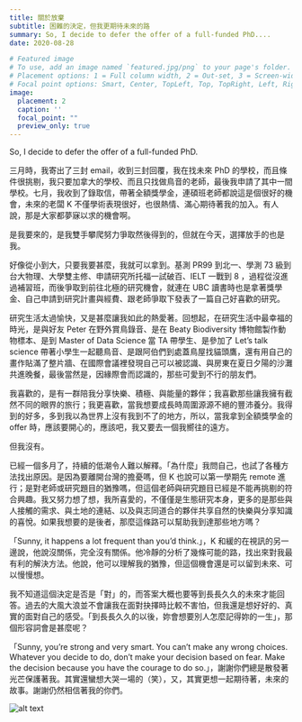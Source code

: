 ```yaml
---
title: 關於放棄
subtitle: 困難的決定，但我更期待未來的路
summary: So, I decide to defer the offer of a full-funded PhD....
date: 2020-08-28

# Featured image
# To use, add an image named `featured.jpg/png` to your page's folder.
# Placement options: 1 = Full column width, 2 = Out-set, 3 = Screen-width
# Focal point options: Smart, Center, TopLeft, Top, TopRight, Left, Right, BottomLeft, Bottom, BottomRight
image:
  placement: 2
  caption: ''
  focal_point: ""
  preview_only: true
---
```


So, I decide to defer the offer of a full-funded PhD.

三月時，我寄出了三封 email，收到三封回覆，我在找未來 PhD 的學校，而且條件很挑剔，我只要加拿大的學校、而且只找做鳥音的老師，最後我申請了其中一間學校。七月，我收到了錄取信，帶著全額獎學金，連碩班老師都說這是個很好的機會，未來的老闆 K 不僅學術表現很好，也很熱情、滿心期待著我的加入。有人說，那是大家都夢寐以求的機會啊。

是我要來的，是我雙手攀爬努力爭取然後得到的，但就在今天，選擇放手的也是我。

好像從小到大，只要我要甚麼，我就可以拿到。基測 PR99 到北一、學測 73 級到台大物理、大學雙主修、申請研究所托福一試破百、IELT 一戰到 8 ，過程從沒進過補習班，而後爭取到前往北極的研究機會，就連在 UBC 讀書時也是拿著獎學金、自己申請到研究計畫與經費、跟老師爭取下發表了一篇自己好喜歡的研究。

研究生活太過愉快，又是甚麼讓我如此的熱愛著。回想起，在研究生活中最幸福的時光，是與好友 Peter 在野外賞鳥錄音、是在 Beaty Biodiversity 博物館製作動物標本、是到 Master of Data Science 當 TA 帶學生、是參加了 Let’s talk science 帶著小學生一起聽鳥音、是跟阿伯們到處蓋鳥屋找貓頭鷹，還有用自己的畫作貼滿了整片牆、在國際會議裡發現自己可以被認識、與房東在夏日夕陽的沙灘共進晚餐，最後當然是，因緣際會而認識的，那些可愛到不行的朋友們。

我喜歡的，是有一群陪我分享快樂、積極、與能量的夥伴；我喜歡那些讓我擁有截然不同的眼界的旅行；我更喜歡，當我想要成長時周圍源源不絕的豐沛養分。我得到的好多，多到我以為世界上沒有我到不了的地方，所以，當我拿到全額獎學金的 offer 時，應該要開心的，應該吧，我又要去一個我嚮往的遠方。

但我沒有。

已經一個多月了，持續的低潮令人難以解釋。「為什麼」我問自己，也試了各種方法找出原因。是因為要離開台灣的擔憂嗎，但 K 也說可以第一學期先 remote 進行；是對老師或研究題目的猶豫嗎，但這個老師與研究題目已經是不能再挑剔的符合興趣。我又努力想了想，我所喜愛的，不僅僅是生態研究本身，更多的是那些與人接觸的需求、與土地的連結、以及與志同道合的夥伴共享自然的快樂與分享知識的喜悅。如果我想要的是後者，那麼這條路可以幫助我到達那些地方嗎？

「Sunny, it happens a lot frequent than you’d think.」，K 和緩的在視訊的另一邊說，他說沒關係，完全沒有關係。他冷靜的分析了幾條可能的路，找出來對我最有利的解決方法。他說，他可以理解我的猶豫，但這個機會還是可以留到未來、可以慢慢想。

我不知道這個決定是否是「對」的，而答案大概也要等到長長久久的未來才能回答。過去的大風大浪並不會讓我在面對抉擇時比較不害怕，但我還是想好好的、真實的面對自己的感受。「到長長久久的以後，妳會想要別人怎麼記得妳的一生」，那個形容詞會是甚麼呢？

「Sunny, you’re strong and very smart. You can’t make any wrong choices. Whatever you decide to do, don’t make your decision based on fear. Make the decision because you have the courage to do so.」，謝謝你們總是散發著光芒保護著我。其實還蠻想大哭一場的（笑），又，其實更想一起期待著，未來的故事。謝謝仍然相信著我的你們。


![alt text](featured.jpg "")
